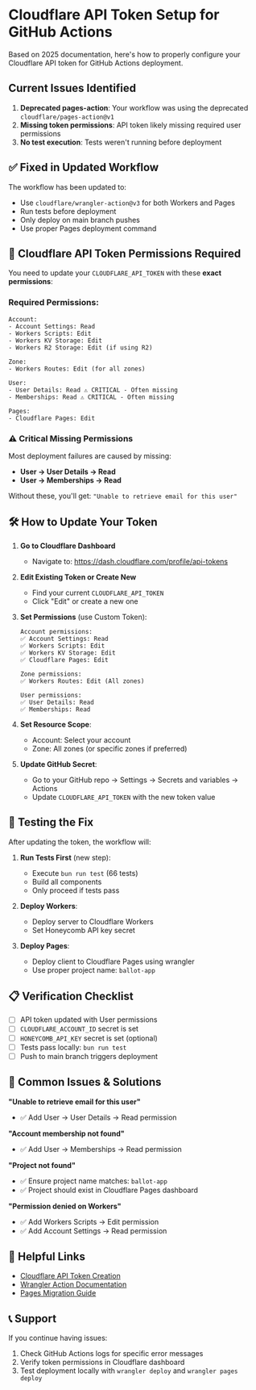 # Cloudflare API Token Setup for GitHub Actions

Based on 2025 documentation, here's how to properly configure your Cloudflare API token for GitHub Actions deployment.

## Current Issues Identified

1. **Deprecated pages-action**: Your workflow was using the deprecated `cloudflare/pages-action@v1`
2. **Missing token permissions**: API token likely missing required user permissions
3. **No test execution**: Tests weren't running before deployment

## ✅ Fixed in Updated Workflow

The workflow has been updated to:
- Use `cloudflare/wrangler-action@v3` for both Workers and Pages
- Run tests before deployment
- Only deploy on main branch pushes
- Use proper Pages deployment command

## 🔧 Cloudflare API Token Permissions Required

You need to update your `CLOUDFLARE_API_TOKEN` with these **exact permissions**:

### Required Permissions:
```
Account:
- Account Settings: Read
- Workers Scripts: Edit  
- Workers KV Storage: Edit
- Workers R2 Storage: Edit (if using R2)

Zone:
- Workers Routes: Edit (for all zones)

User:
- User Details: Read ⚠️ CRITICAL - Often missing
- Memberships: Read ⚠️ CRITICAL - Often missing  

Pages:
- Cloudflare Pages: Edit
```

### ⚠️ Critical Missing Permissions
Most deployment failures are caused by missing:
- **User → User Details → Read**
- **User → Memberships → Read**

Without these, you'll get: `"Unable to retrieve email for this user"`

## 🛠️ How to Update Your Token

1. **Go to Cloudflare Dashboard**
   - Navigate to: https://dash.cloudflare.com/profile/api-tokens

2. **Edit Existing Token or Create New**
   - Find your current `CLOUDFLARE_API_TOKEN`
   - Click "Edit" or create a new one

3. **Set Permissions** (use Custom Token):
   ```
   Account permissions:
   ✅ Account Settings: Read
   ✅ Workers Scripts: Edit
   ✅ Workers KV Storage: Edit
   ✅ Cloudflare Pages: Edit
   
   Zone permissions:
   ✅ Workers Routes: Edit (All zones)
   
   User permissions:
   ✅ User Details: Read
   ✅ Memberships: Read
   ```

4. **Set Resource Scope**:
   - Account: Select your account
   - Zone: All zones (or specific zones if preferred)

5. **Update GitHub Secret**:
   - Go to your GitHub repo → Settings → Secrets and variables → Actions
   - Update `CLOUDFLARE_API_TOKEN` with the new token value

## 🧪 Testing the Fix

After updating the token, the workflow will:

1. **Run Tests First** (new step):
   - Execute `bun run test` (66 tests)
   - Build all components
   - Only proceed if tests pass

2. **Deploy Workers**:
   - Deploy server to Cloudflare Workers
   - Set Honeycomb API key secret

3. **Deploy Pages**:
   - Deploy client to Cloudflare Pages using wrangler
   - Use proper project name: `ballot-app`

## 📋 Verification Checklist

- [ ] API token updated with User permissions
- [ ] `CLOUDFLARE_ACCOUNT_ID` secret is set
- [ ] `HONEYCOMB_API_KEY` secret is set (optional)
- [ ] Tests pass locally: `bun run test`
- [ ] Push to main branch triggers deployment

## 🚨 Common Issues & Solutions

**"Unable to retrieve email for this user"**
- ✅ Add User → User Details → Read permission

**"Account membership not found"**  
- ✅ Add User → Memberships → Read permission

**"Project not found"**
- ✅ Ensure project name matches: `ballot-app`
- ✅ Project should exist in Cloudflare Pages dashboard

**"Permission denied on Workers"**
- ✅ Add Workers Scripts → Edit permission
- ✅ Add Account Settings → Read permission

## 🔗 Helpful Links

- [Cloudflare API Token Creation](https://dash.cloudflare.com/profile/api-tokens)
- [Wrangler Action Documentation](https://github.com/cloudflare/wrangler-action)
- [Pages Migration Guide](https://developers.cloudflare.com/pages/)

## 📞 Support

If you continue having issues:
1. Check GitHub Actions logs for specific error messages
2. Verify token permissions in Cloudflare dashboard
3. Test deployment locally with `wrangler deploy` and `wrangler pages deploy`